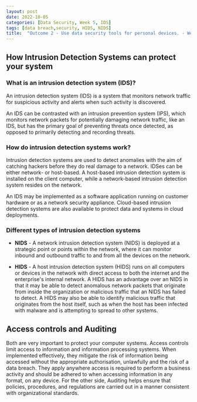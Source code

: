```yaml
---
layout: post
date: 2022-10-05
categories: [Data Security, Week 5, IDS]
tags: [data breach,security, HIDS, NIDS]
title:  "Outcome 2 - Use data security tools for personal devices. - Week 5"
---
```


## How Intrusion Detection Systems can protect your system

### What is an intrusion detection system (IDS)?

An intrusion detection system (IDS) is a system that monitors network traffic for suspicious activity and alerts when such activity is discovered.

An IDS can be contrasted with an intrusion prevention system (IPS), which monitors network packets for potentially damaging network traffic, like an IDS, but has the primary goal of preventing threats once detected, as opposed to primarily detecting and recording threats.

### How do intrusion detection systems work?

Intrusion detection systems are used to detect anomalies with the aim of catching hackers before they do real damage to a network. IDSes can be either network- or host-based. A host-based intrusion detection system is installed on the client computer, while a network-based intrusion detection system resides on the network.

An IDS may be implemented as a software application running on customer hardware or as a network security appliance. Cloud-based intrusion detection systems are also available to protect data and systems in cloud deployments.

### Different types of intrusion detection systems

- **NIDS** - A network intrusion detection system (NIDS) is deployed at a strategic point or points within the network, where it can monitor inbound and outbound traffic to and from all the devices on the network.

- **HIDS** - A host intrusion detection system (HIDS) runs on all computers or devices in the network with direct access to both the internet and the enterprise's internal network. A HIDS has an advantage over an NIDS in that it may be able to detect anomalous network packets that originate from inside the organization or malicious traffic that an NIDS has failed to detect. A HIDS may also be able to identify malicious traffic that originates from the host itself, such as when the host has been infected with malware and is attempting to spread to other systems.

## Access controls and Auditing

Both are very important to protect your computer systems.
Access controls limit access to information and information processing systems. When implemented effectively, they mitigate the risk of information being accessed without the appropriate authorisation, unlawfully and the risk of a data breach. They apply anywhere access is required to perform a business activity and should be adhered to when accessing information in any format, on any device.
For the other side, Auditing helps ensure that policies, procedures, and regulations are carried out in a manner consistent with organizational standards.

